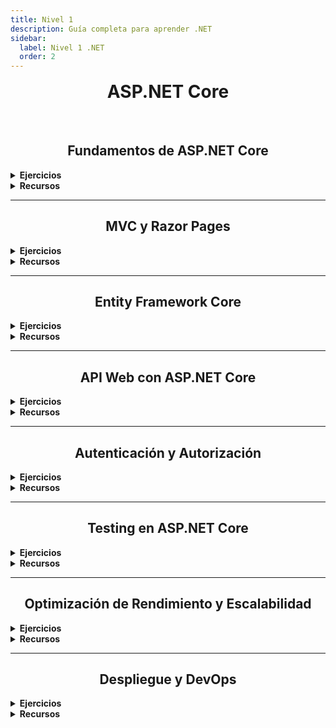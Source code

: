 ```yaml
---
title: Nivel 1 
description: Guía completa para aprender .NET
sidebar:
  label: Nivel 1 .NET
  order: 2
---
```

# ASP.NET Core

<br>

## Fundamentos de ASP.NET Core

<details>
<summary><strong>Ejercicios</strong></summary>

- Crea una nueva aplicación ASP.NET Core y configura el pipeline de middleware personalizado.  
- Implementa un sistema de logging personalizado utilizando la inyección de dependencias.  

</details>

<details>
<summary><strong>Recursos</strong></summary>

- [ASP.NET Core Fundamentals](https://docs.microsoft.com/en-us/aspnet/core/fundamentals/)  
- [ASP.NET Core Tutorial](https://docs.microsoft.com/en-us/aspnet/core/tutorials/first-mvc-app/start-mvc)  

</details>

---

## MVC y Razor Pages

<details>
<summary><strong>Ejercicios</strong></summary>

- Desarrolla una aplicación CRUD completa utilizando MVC.  
- Crea una aplicación de blog simple utilizando Razor Pages.  

</details>

<details>
<summary><strong>Recursos</strong></summary>

- [ASP.NET Core MVC](https://docs.microsoft.com/en-us/aspnet/core/mvc/overview)  
- [Introduction to Razor Pages](https://docs.microsoft.com/en-us/aspnet/core/razor-pages/)  

</details>

---

## Entity Framework Core

<details>
<summary><strong>Ejercicios</strong></summary>

- Diseña e implementa un modelo de datos para una aplicación de comercio electrónico usando EF Core.  
- Escribe consultas complejas utilizando LINQ y carga de datos relacionados.  

</details>

<details>
<summary><strong>Recursos</strong></summary>

- [Entity Framework Core](https://docs.microsoft.com/en-us/ef/core/)  
- [EF Core - Getting Started](https://docs.microsoft.com/en-us/ef/core/get-started/overview/first-app)  

</details>

---

## API Web con ASP.NET Core

<details>
<summary><strong>Ejercicios</strong></summary>

- Crea una API RESTful completa para tu aplicación de comercio electrónico.  
- Implementa versionado de API y documentación con Swagger.  

</details>

<details>
<summary><strong>Recursos</strong></summary>

- [Create Web APIs with ASP.NET Core](https://docs.microsoft.com/en-us/aspnet/core/web-api/)  
- [ASP.NET Core Web API Conventions](https://docs.microsoft.com/en-us/aspnet/core/web-api/advanced/conventions)  

</details>

---

## Autenticación y Autorización

<details>
<summary><strong>Ejercicios</strong></summary>

- Implementa un sistema de autenticación y autorización basado en roles utilizando Identity.  
- Crea un sistema de autenticación JWT para tu API.  

</details>

<details>
<summary><strong>Recursos</strong></summary>

- [ASP.NET Core Security and Identity](https://docs.microsoft.com/en-us/aspnet/core/security/)  
- [Authentication and Authorization in ASP.NET Core](https://docs.microsoft.com/en-us/aspnet/core/security/authentication/)  

</details>

---

## Testing en ASP.NET Core

<details>
<summary><strong>Ejercicios</strong></summary>

- Escribe una suite de pruebas unitarias para los controladores de tu API.  
- Implementa pruebas de integración para el flujo de compra de tu aplicación de comercio electrónico.  

</details>

<details>
<summary><strong>Recursos</strong></summary>

- [Testing in ASP.NET Core](https://docs.microsoft.com/en-us/aspnet/core/test/)  
- [Integration tests in ASP.NET Core](https://docs.microsoft.com/en-us/aspnet/core/test/integration-tests)  

</details>

---

## Optimización de Rendimiento y Escalabilidad

<details>
<summary><strong>Ejercicios</strong></summary>

- Implementa un sistema de caché distribuido utilizando Redis.  
- Optimiza las consultas de base de datos en tu aplicación utilizando índices y consultas eficientes.  

</details>

<details>
<summary><strong>Recursos</strong></summary>

- [ASP.NET Core Performance Best Practices](https://docs.microsoft.com/en-us/aspnet/core/performance/performance-best-practices)  
- [Distributed caching in ASP.NET Core](https://docs.microsoft.com/en-us/aspnet/core/performance/caching/distributed)  

</details>

---

## Despliegue y DevOps

<details>
<summary><strong>Ejercicios</strong></summary>

- Configura un pipeline de CI/CD para tu aplicación ASP.NET Core utilizando Azure DevOps.  
- Despliega tu aplicación en Azure App Service y configura el escalado automático.  

</details>

<details>
<summary><strong>Recursos</strong></summary>

- [Deploy ASP.NET Core apps to Azure App Service](https://docs.microsoft.com/en-us/azure/app-service/app-service-web-get-started-dotnet)  
- [ASP.NET Core DevOps with Azure](https://docs.microsoft.com/en-us/azure/devops-project/azure-devops-project-aspnet-core)  

</details>

<style is:inline>
  h2 {
    text-align: center;
  }
  #_top {
    text-align: center;
    margin-bottom: 1rem;
  }
  #aspnet-core {
    text-align: center;
    margin-top: 1rem;
  }
</style>